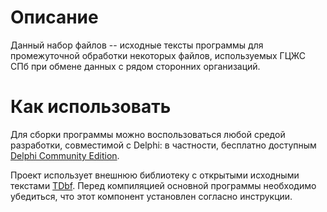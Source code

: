 # Описание

Данный набор файлов -- исходные тексты программы для промежуточной обработки некоторых файлов, используемых ГЦЖС СПб при обмене данных с рядом сторонних организаций.

# Как использовать

Для сборки программы можно воспользоваться любой средой разработки, совместимой с Delphi: в частности, бесплатно доступным [Delphi Community Edition](https://www.embarcadero.com/ru/products/delphi/starter/free-download).

Проект использует внешнюю библиотеку с открытыми исходными текстами [TDbf](http://tdbf.sourceforge.net/). Перед компиляцией основной программы необходимо убедиться, что этот компонент установлен согласно инструкции.
